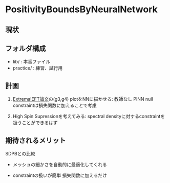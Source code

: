 # PositivityBoundsByNeuralNetwork

## 現状


## フォルダ構成
- lib/ : 本番ファイル
- practice/ : 練習、試行用

## 計画

1. [ExtremalEFT論文](https://arxiv.org/abs/2011.02957)の(g3,g4) plotをNNに描かせる: 
教師なし PINN
null constraintは損失関数に加えることで考慮

2. High Spin Supressionを考えてみる: 
spectral densityに対するconstraintを扱うことができるはず


## 期待されるメリット

SDPBとの比較

- メッシュの細かさを自動的に最適化してくれる

- constraintの扱いが簡単 損失関数に加えるだけ